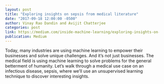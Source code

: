 ```yaml
---
layout: post
title: "Exploring insights on sepsis from medical literature"
date: "2017-09-18 12:00:00 -0500"
author: Vinay Rao Dandin and Avijit Chatterjee
categories: post
link: https://medium.com/inside-machine-learning/exploring-insights-on-sepsis-from-medical-literature-5309a4179d4c
publication: Medium
---
```

Today, many industries are using machine learning to empower their businesses and solve unique challenges. And it’s not just businesses. The medical field is using machine learning to solve problems for the general betterment of humanity. Let’s walk through a medical use case on an infectious disease, sepsis, where we’ll use an unsupervised learning technique to discover interesting insights.